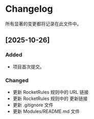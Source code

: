# Changelog
所有显著的变更都将记录在此文件中。

## [2025-10-26]
### Added
- 项目首次提交。
### Changed
- 更新 RocketRules 规则中的 URL 链接 
- 更新 RocketRules 规则中的 更新链接
- 更新 .gitignore 文件
- 更新 Modules/README.md 文件